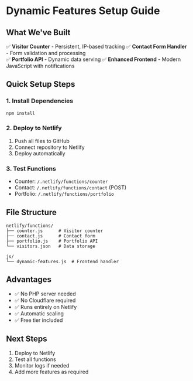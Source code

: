 # Dynamic Features Setup Guide

## What We've Built
✅ **Visitor Counter** - Persistent, IP-based tracking
✅ **Contact Form Handler** - Form validation and processing  
✅ **Portfolio API** - Dynamic data serving
✅ **Enhanced Frontend** - Modern JavaScript with notifications

## Quick Setup Steps

### 1. Install Dependencies
```bash
npm install
```

### 2. Deploy to Netlify
1. Push all files to GitHub
2. Connect repository to Netlify
3. Deploy automatically

### 3. Test Functions
- Counter: `/.netlify/functions/counter`
- Contact: `/.netlify/functions/contact` (POST)
- Portfolio: `/.netlify/functions/portfolio`

## File Structure
```
netlify/functions/
├── counter.js      # Visitor counter
├── contact.js      # Contact form
├── portfolio.js    # Portfolio API
└── visitors.json   # Data storage

js/
└── dynamic-features.js  # Frontend handler
```

## Advantages
- ✅ No PHP server needed
- ✅ No Cloudflare required  
- ✅ Runs entirely on Netlify
- ✅ Automatic scaling
- ✅ Free tier included

## Next Steps
1. Deploy to Netlify
2. Test all functions
3. Monitor logs if needed
4. Add more features as required 